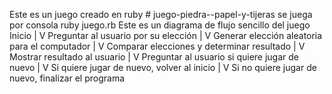 Este es un juego creado en ruby # juego-piedra--papel-y-tijeras se juega por consola ruby juego.rb
Este es un diagrama de flujo sencillo del juego 
Inicio
|
V
Preguntar al usuario por su elección
|
V
Generar elección aleatoria para el computador
|
V
Comparar elecciones y determinar resultado
|
V
Mostrar resultado al usuario
|
V
Preguntar al usuario si quiere jugar de nuevo
|
V
Si quiere jugar de nuevo, volver al inicio
|
V
Si no quiere jugar de nuevo, finalizar el programa
